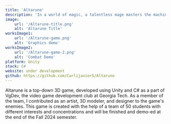 ```yaml
---
title: 'Altarune'
description: 'In a world of magic, a talentless mage masters the machina! Play as Yan, the genius Arcaneer, and unleash the might of science and sorcery in this top-down, 3D tower-offense!'
image:
    url: '/Altarune-title.png'
    alt: 'Altarune Title'
worksImage1:
    url: '/Altarune-game.png'
    alt: 'Graphics demo'
worksImage2:
    url: '/Altarune-game-2.png'
    alt: 'Combat Demo'
platform: Unity
stack: C#
website: under development
github: https://github.com/Carlijavier5/Altarune
---
```


Altarune is a top-down 3D game, developed using Unity and C# as a part of VgDev, the video game development club at Georgia Tech. As a member of the team, I contributed as an artist, 3D modeler, and designer to the game's enemies. This game is created with the help of a team of 50 students with different interests and concentrations and will be finished and demo-ed at the end of the Fall 2024 semester.
